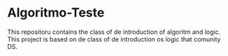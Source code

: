 # Algoritmo-Teste
This repositoru contains the class of de introduction of algoritm and logic. This project is based on de class of de introduction os logic that comunity DS.
